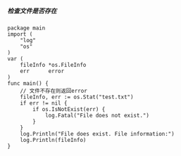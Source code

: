 ##### 检查文件是否存在
    package main
    import (
        "log"
        "os"
    )
    var (
        fileInfo *os.FileInfo
        err      error
    )
    func main() {
        // 文件不存在则返回error
        fileInfo, err := os.Stat("test.txt")
        if err != nil {
            if os.IsNotExist(err) {
                log.Fatal("File does not exist.")
            }
        }
        log.Println("File does exist. File information:")
        log.Println(fileInfo)
    }